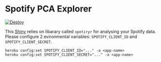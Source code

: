 # Spotify PCA Explorer

[![Deploy](https://www.herokucdn.com/deploy/button.svg)](https://heroku.com/deploy/?template=https://github.com/ai-protagonist/spotify-explorer)

This [Shiny](http://shiny.rstudio.com/) relies on libarary called `spotiryr` for analysing your Spotify data.  
Please configure 2 evironmental variables: `SPOTIFY_CLIENT_ID` and `SPOTIFY_CLIENT_SECRET`.  
```
heroku config:set SPOTIFY_CLIENT_ID="..." -a <app-name>
heroku config:set SPOTIFY_CLIENT_SECRET="..." -a <app-name>
```

